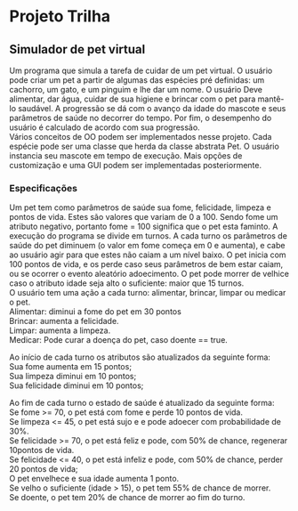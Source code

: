 # Projeto Trilha  

## Simulador de pet virtual

Um programa que simula a tarefa de cuidar de um pet virtual. O usuário pode criar um pet a partir de algumas das espécies pré definidas: um cachorro, um gato, e um pinguim e lhe dar um nome. O usuário Deve alimentar, dar água, cuidar de sua higiene e brincar com o pet para mantê-lo saudável. A progressão se dá com o avanço da idade do mascote e seus parâmetros de saúde no decorrer do tempo. Por fim, o desempenho do usuário é calculado de acordo com sua progressão.  
Vários conceitos de OO podem ser implementados nesse projeto. Cada espécie pode ser uma classe que herda da classe abstrata Pet. O usuário instancia seu mascote em tempo de execução. Mais opções de customização e uma GUI podem ser implementadas posteriormente.  

### Especificações

Um pet tem como parâmetros de saúde sua fome, felicidade, limpeza e pontos de vida. Estes são valores que variam de 0 a 100. Sendo fome um atributo negativo, portanto fome = 100 significa que o pet esta faminto.
A execução do programa se divide em turnos. A cada turno os parâmetros de saúde do pet diminuem (o valor em fome começa em 0 e aumenta), e cabe ao usuário agir para que estes não caiam a um nível baixo. O pet inicia com 100 pontos de vida, e os perde caso seus parâmetros de bem estar caiam, ou se ocorrer o evento aleatório adoecimento. O pet pode morrer de velhice caso o atributo idade seja alto o suficiente: maior que 15 turnos.  
O usuário tem uma ação a cada turno: alimentar, brincar, limpar ou medicar o pet.  
Alimentar: diminui a fome do pet em 30 pontos  
Brincar: aumenta a felicidade.  
Limpar: aumenta a limpeza.  
Medicar: Pode curar a doença do pet, caso doente == true.  

Ao início de cada turno os atributos são atualizados da seguinte forma:  
Sua fome aumenta em 15 pontos;  
Sua limpeza diminui em 10 pontos;  
Sua felicidade diminui em 10 pontos;  

Ao fim de cada turno o estado de saúde é atualizado da seguinte forma:  
Se fome >= 70, o pet está com fome e perde 10 pontos de vida.  
Se limpeza <= 45, o pet está sujo e e pode adoecer com probabilidade de 30%.  
Se felicidade >= 70, o pet está feliz e pode, com 50% de chance, regenerar 10pontos de vida.  
Se felicidade <= 40, o pet está infeliz e pode, com 50% de chance, perder 20 pontos de vida;  
O pet envelhece e sua idade aumenta 1 ponto.  
Se velho o suficiente (idade > 15), o pet tem 55% de chance de morrer.  
Se doente, o pet tem 20% de chance de morrer ao fim do turno.

